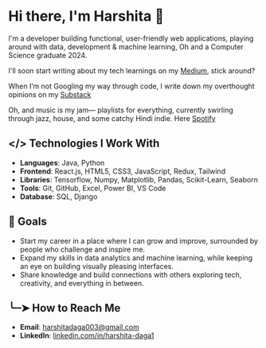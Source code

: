 # Hi there, I'm Harshita 👾

I'm a developer building functional, user-friendly web applications, playing around with data, development & machine learning, Oh and a Computer Science graduate 2024. 

I'll soon start writing about my tech learnings on my [Medium](https://medium.com/@harshitadaga), stick around?

When I’m not Googling my way through code, I write down my overthought opinions on my [Substack](https://harshitadaga.substack.com)

Oh, and music is my jam— playlists for everything, currently swirling through jazz, house, and some catchy Hindi indie. Here [Spotify](https://open.spotify.com/user/317dzgidrcigkrsd2ytxmeh3vhn4?si=eab33b2abf754f5f)

## </> Technologies I Work With
- **Languages**: Java, Python
- **Frontend**: React.js, HTML5, CSS3, JavaScript, Redux, Tailwind
- **Libraries**: Tensorflow, Numpy, Matplotlib, Pandas, Scikit-Learn, Seaborn
- **Tools**: Git, GitHub, Excel, Power BI, VS Code
- **Database**: SQL, Django

## 🏁 Goals
- Start my career in a place where I can grow and improve, surrounded by people who challenge and inspire me.
- Expand my skills in data analytics and machine learning, while keeping an eye on building visually pleasing interfaces.
- Share knowledge and build connections with others exploring tech, creativity, and everything in between.

## ╰┈➤ How to Reach Me
- **Email**: harshitadaga003@gmail.com
- **LinkedIn**: [linkedin.com/in/harshita-daga1](https://linkedin.com/in/harshita-daga1)
